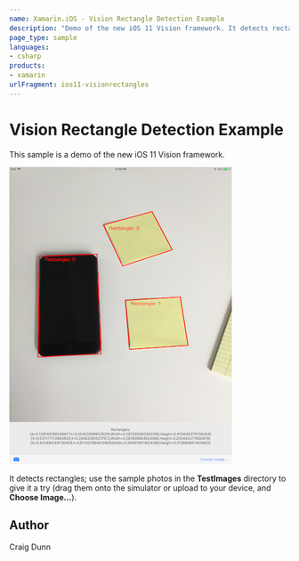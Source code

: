 ```yaml
---
name: Xamarin.iOS - Vision Rectangle Detection Example
description: "Demo of the new iOS 11 Vision framework. It detects rectangles; use the sample photos in the TestImages directory to give it a try... #ios11"
page_type: sample
languages:
- csharp
products:
- xamarin
urlFragment: ios11-visionrectangles
---
```

# Vision Rectangle Detection Example

This sample is a demo of the new iOS 11 Vision framework.

![detecting rectangles in a photo](Screenshots/found-rectangles-sml.png)

It detects rectangles; use the sample photos in the **TestImages** directory to give it a try (drag them onto the simulator or upload to your device, and **Choose Image...**).


## Author

Craig Dunn
